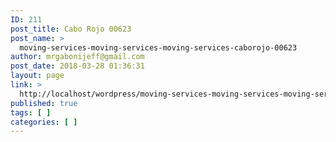 ```yaml
---
ID: 211
post_title: Cabo Rojo 00623
post_name: >
  moving-services-moving-services-moving-services-caborojo-00623
author: mrgabonijeff@gmail.com
post_date: 2018-03-28 01:36:31
layout: page
link: >
  http://localhost/wordpress/moving-services-moving-services-moving-services-caborojo-00623/
published: true
tags: [ ]
categories: [ ]
---
```

